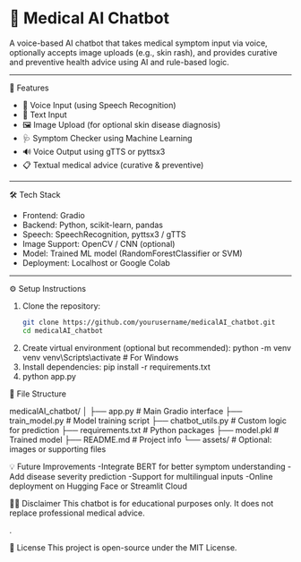 # 🧠 Medical AI Chatbot

A voice-based AI chatbot that takes medical symptom input via voice, optionally accepts image uploads (e.g., skin rash), and provides curative and preventive health advice using AI and rule-based logic.

---

🚀 Features

- 🎤 Voice Input (using Speech Recognition)
- 🧾 Text Input
- 🖼️ Image Upload (for optional skin disease diagnosis)
- 🩺 Symptom Checker using Machine Learning
- 🔊 Voice Output using gTTS or pyttsx3
- 📋 Textual medical advice (curative & preventive)

---

 🛠️ Tech Stack

- Frontend: Gradio
- Backend: Python, scikit-learn, pandas
- Speech: SpeechRecognition, pyttsx3 / gTTS
- Image Support: OpenCV / CNN (optional)
- Model: Trained ML model (RandomForestClassifier or SVM)
- Deployment: Localhost or Google Colab

---

⚙️ Setup Instructions

1. Clone the repository:
   ```bash
   git clone https://github.com/yourusername/medicalAI_chatbot.git
   cd medicalAI_chatbot
2. Create virtual environment (optional but recommended):
   python -m venv venv
   venv\Scripts\activate  # For Windows
3. Install dependencies:
   pip install -r requirements.txt
4. python app.py


📁 File Structure

medicalAI_chatbot/
│
├── app.py                     # Main Gradio interface
├── train_model.py             # Model training script
├── chatbot_utils.py           # Custom logic for prediction
├── requirements.txt           # Python packages
├── model.pkl                  # Trained model
├── README.md                  # Project info
└── assets/                    # Optional: images or supporting files


💡 Future Improvements
-Integrate BERT for better symptom understanding
-Add disease severity prediction
-Support for multilingual inputs
-Online deployment on Hugging Face or Streamlit Cloud


👩‍⚕️ Disclaimer
This chatbot is for educational purposes only. It does not replace professional medical advice.

.

📝 License
This project is open-source under the MIT License.

